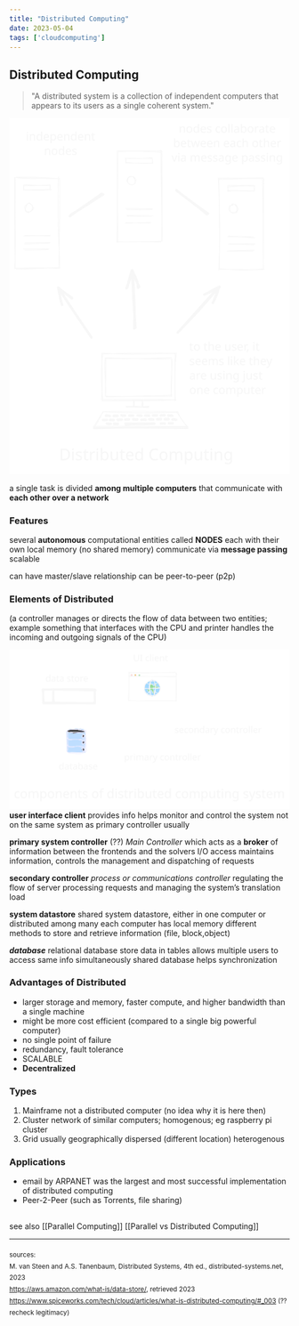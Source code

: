 ```yaml
---
title: "Distributed Computing"
date: 2023-05-04
tags: ['cloudcomputing']
---
```

## Distributed Computing

> "A distributed system is a collection of independent computers that appears to its users as a single coherent system."

 ![distributedcomputing](images/distributedcomputing.svg)

a single task is divided **among multiple computers** that communicate with **each other over a network** 

### Features
several **autonomous** computational entities called **NODES**
each with their own local memory (no shared memory)
communicate via **message passing** 
scalable  

can have master/slave relationship
can be peer-to-peer (p2p)

### Elements of Distributed

(a controller manages or directs the flow of data between two entities; example something that interfaces with the CPU and printer 
handles the incoming and outgoing signals of the CPU)

![distributed computing components](images/distributedcomputingcomponents.svg)
**user interface client** 
	provides info 
	helps monitor and control the system
	not on the same system as primary controller usually

**primary system controller** (??)
_Main Controller_ 
which acts as a **broker** of information between the frontends and the solvers
I/O access 
maintains information, controls the management and dispatching of requests

**secondary controller**
	*process or communications controller* 
	regulating the flow of server processing requests and managing the system’s translation load

**system datastore** 
	shared system datastore, either in one computer or distributed among many 
	each computer has local memory 
	different methods to store and retrieve information (file, block,object)

***database*** 
	relational database 
	store data in tables
	allows multiple users to access same info simultaneously 
	shared database helps synchronization

### Advantages of Distributed
- larger storage and memory, faster compute, and higher bandwidth than a single machine
- might be more cost efficient (compared to a single big powerful computer)
- no single point of failure
- redundancy, fault tolerance 
- SCALABLE 
- **Decentralized**

### Types
1. Mainframe
   not a distributed computer (no idea why it is here then)
2. Cluster 
   network of similar computers; homogenous; 
   eg raspberry pi cluster 
3. Grid 
   usually geographically dispersed (different location)
   heterogenous


### Applications
- email by ARPANET was the largest and most successful implementation of distributed computing 
- Peer-2-Peer (such as Torrents, file sharing)
##
see also
[[Parallel Computing]]
[[Parallel vs Distributed Computing]]

--- 
<sub>sources: <br>
M. van Steen and A.S. Tanenbaum, Distributed Systems, 4th ed., distributed-systems.net, 2023 <br>
https://aws.amazon.com/what-is/data-store/, retrieved 2023 <br>
https://www.spiceworks.com/tech/cloud/articles/what-is-distributed-computing/#_003 (?? recheck legitimacy)
</sub>
